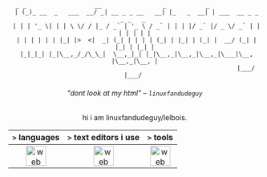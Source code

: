 <div align="center">


```brainfuck
  _ _                   __                 _           _                        
 | (_)_ __  _   ___  __/ _| __ _ _ __   __| |_   _  __| | ___  __ _ _   _ _   _ 
 | | | '_ \| | | \ \/ / |_ / _` | '_ \ / _` | | | |/ _` |/ _ \/ _` | | | | | | |
 | | | | | | |_| |>  <|  _| (_| | | | | (_| | |_| | (_| |  __/ (_| | |_| | |_| |
 |_|_|_| |_|\__,_/_/\_\_|  \__,_|_| |_|\__,_|\__,_|\__,_|\___|\__, |\__,_|\__, |
                                                              |___/       |___/ 
```
###### "dont look at my html" – `linuxfandudeguy`

hi i am linuxfandudeguy/lelbois.

| `>` **languages**  | `>` **text editors i use** | `>` **tools** |
  |:------------------:|:------------------------------:|:----------------------:|
  | <img src="https://skillicons.dev/icons?i=html,js,react,vue,svelte,css,markdown" alt="web dev" height="40"/> | <img src="https://skillicons.dev/icons?i=vscode,sublime" alt="web dev" height="40"/> | <img src="https://skillicons.dev/icons?i=bash,github,git" alt="web dev" height="40"/> |
  
